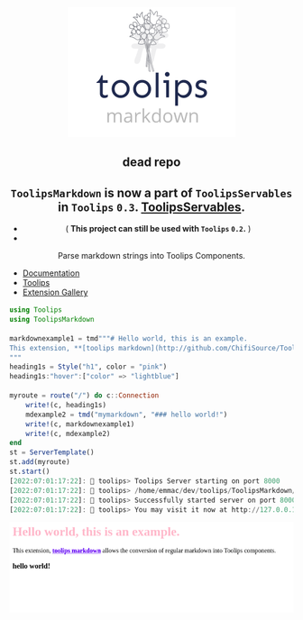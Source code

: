 <div align="center">
<img src = "https://github.com/ChifiSource/image_dump/blob/main/toolips/toolipsmarkdown.png"></img>

## dead repo
`ToolipsMarkdown` is now a part of `ToolipsServables` in `Toolips` `0.3`. [ToolipsServables](https://github.com/ChifiSource/ToolipsServables.jl).
--
- ( **This project can still be used with `Toolips` `0.2`.** )
- 
Parse markdown strings into Toolips Components.

</div>

- [Documentation]()
- [Toolips](https://github.com/ChifiSource/Toolips.jl)
- [Extension Gallery](https://toolips.app/?page=extensions&selected=markdown)
```julia
using Toolips
using ToolipsMarkdown

markdownexample1 = tmd"""# Hello world, this is an example.
This extension, **[toolips markdown](http://github.com/ChifiSource/ToolipsMarkdown.jl)** allows the conversion of regular markdown into Toolips components.
"""
heading1s = Style("h1", color = "pink")
heading1s:"hover":["color" => "lightblue"]

myroute = route("/") do c::Connection
    write!(c, heading1s)
    mdexample2 = tmd("mymarkdown", "### hello world!")
    write!(c, markdownexample1)
    write!(c, mdexample2)
end
st = ServerTemplate()
st.add(myroute)
st.start()
[2022:07:01:17:22]: 🌷 toolips> Toolips Server starting on port 8000
[2022:07:01:17:22]: 🌷 toolips> /home/emmac/dev/toolips/ToolipsMarkdown/logs/log.txt not in current working directory.
[2022:07:01:17:22]: 🌷 toolips> Successfully started server on port 8000
[2022:07:01:17:22]: 🌷 toolips> You may visit it now at http://127.0.0.1:8000
```
<img src = "https://github.com/ChifiSource/ToolipsMarkdown.jl/blob/main/tgeregergerg.png"></img>
